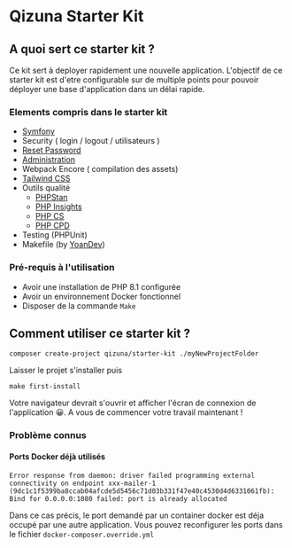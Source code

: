 # Qizuna Starter Kit

## A quoi sert ce starter kit ? 

Ce kit sert à deployer rapidement une nouvelle application. L'objectif de ce starter kit est d'etre configurable sur de multiple points pour pouvoir déployer une base d'application dans un délai rapide.

### Elements compris dans le starter kit
- [Symfony](https://github.com/symfony) 
- Security ( login / logout / utilisateurs )
- [Reset Password](https://github.com/SymfonyCasts/reset-password-bundle)
- [Administration](https://github.com/EasyCorp/EasyAdminBundle)
- Webpack Encore ( compilation des assets)
- [Tailwind CSS](https://github.com/tailwindlabs/tailwindcss)
- Outils qualité 
  - [PHPStan](https://github.com/phpstan/phpstan)
  - [PHP Insights](https://github.com/nunomaduro/phpinsights)
  - [PHP CS](https://github.com/squizlabs/PHP_CodeSniffer)
  - [PHP CPD](https://github.com/sebastianbergmann/phpcpd)
- Testing (PHPUnit)
- Makefile (by [YoanDev](https://github.com/yoanbernabeu/Symfony-And-Docker-Makefile-Taskfile))

### Pré-requis à l'utilisation
- Avoir une installation de PHP 8.1 configurée
- Avoir un environnement Docker fonctionnel
- Disposer de la commande `Make`

## Comment utiliser ce starter kit ?

```shell
composer create-project qizuna/starter-kit ./myNewProjectFolder
```
Laisser le projet s'installer puis 

```shell
make first-install
```
Votre navigateur devrait s'ouvrir et afficher l'écran de connexion de l'application 😀.
A vous de commencer votre travail maintenant !

### Problème connus

#### Ports Docker déjà utilisés

```shell
Error response from daemon: driver failed programming external connectivity on endpoint xxx-mailer-1 (9dc1c1f5399ba8ccab04afcde5d5456c71d03b331f47e40c4530d4d6331061fb): 
Bind for 0.0.0.0:1080 failed: port is already allocated
```

Dans ce cas précis, le port demandé par un container docker est déja occupé par une autre application. 
Vous pouvez reconfigurer les ports dans le fichier `docker-composer.override.yml`
